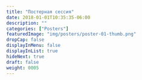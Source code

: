 ```yaml
---
title: "Постерная сессия"
date: 2018-01-01T10:35:35-06:00
description: ""
categories: ["Posters"]
featuredImage: "img/posters/poster-01-thumb.png"
dropCap: false
displayInMenu: false
displayInList: true
hideNext: true
draft: false
weight: 0005
---
```


<!-- {{< pswp-init >}}

{{< gallery title="Постеры к принятым тезисам" >}}

{{< figure link="/img/posters/poster-01.png" thumb="-thumb"
title="Incidence rate of Zika virus infection (ZIKV) and diagnostic tools accuracy in French international travellers visiting Latin America and the Carribean during the summer of 2016: the ZIKAMERICA cohort study" caption="Thierry Pistone, Yann Lambert, Gilda Grard, Romain Blaizot"  >}}

{{< figure link="/img/posters/poster-02.png" thumb="-thumb"
title="Evaluation or Rapid Diagnostic Tests (RDTs) and Enzyme-Linked Immunosorbent Assays (ELISAs) to determine prior dengue infection and guide vaccination decision" caption="Yasemin Ataman-Onal, Matthew Bonaparte, Lingyi Zheng"  >}}

{{< figure link="/img/posters/poster-03.png" thumb="-thumb"
title="Potential risk factors associated with human cystic echinoccoccosis infection investigated trough a semi-structured questionnaire during a large ultrasound prevalence survey in Eastern Europe" caption="Francesca Tamarozzi, Okan Akhan"  >}}

{{< /gallery >}} -->